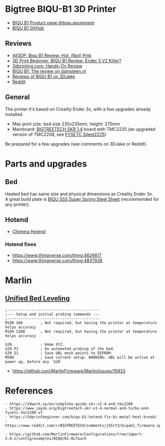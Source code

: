 # Bigtree BIQU-B1 3D Printer

- [BIQU B1 Product page @biqu.equipment](https://www.biqu.equipment/collections/3d-printer/products/biqu-b1-3d-printer-skr-v1-4-32bit-motherboard-tft35-b1-v3-0-dual-operation-system-fdm-impressora-3d-vs-ender3-v2-beginner)
- [BIQU B1 GitHub](https://github.com/bigtreetech/BIQU-B1)

## Reviews
- [All3DP: Biqu B1 Review: Hot, (Not) Pink](https://all3dp.com/1/biqu-b1-review-3d-printer-specs/)
- [3D Print Beginner: BIQU B1 Review: Ender 3 V2 Killer?](https://3dprintbeginner.com/biqu-b1-review-ender-3-v2-killer/)
- [3dprinting.com: Hands-On Review](https://3dprinting.com/3dprinters/hands-on-review-biqu-b1/)
- [BIQU B1: The review on damsteen.nl](https://damsteen.nl/blog/2020/10/18/biqu-b1-review)
- [Reviews of BIQU B1 on 3DJake](https://www.3djake.com/reviews/biqu/b1?lang=all)
- [Reddit](https://www.reddit.com/r/BIGTREETECH/comments/jh25l0/must_have_upgrades_for_biqu_b1/)


## General
The printer it's based on Creality Ender 3x, with a few upgrades already installed.
- Max print size: bed size 235x235mm, height: 270mm
- Mainboard: [BIGTREETECH SKR 1.4]() board with TMC2225 (an upgraded version of TMC2208, see [FYSETC Silent2225](https://wiki.fysetc.com/TMC2225/))

Be prepared for a few upgrades (see comments on 3DJake or Reddit)

# Parts and upgrades

## Bed
Heated bed has same size and physical dimensions as Creality Ender 3x.  
A great build plate is [BIQU SSS Super Spring Steel Sheet](https://www.biqu.equipment/products/biqu-sss-super-spring-steel-sheet-heated-bed-build-plate-platform-235x245mm-printer-parts-for-filament-ender-3-3-printer) (recommended for any printer).

## Hotend
- [Chimera Hotend](https://www.biqu.equipment/products/chimera-hotend-12-24v-j-head-bowden-extruder-kits-mk8-nozzle-chimera-pipe-for-3d-printer-parts-e3d-hotend-upgrade)

### Hotend fixes
- https://www.thingiverse.com/thing:4626617
- https://www.thingiverse.com/thing:4837928

# Marlin

## [Unified Bed Leveling](https://marlinfw.org/docs/features/unified_bed_leveling.html)

```
;------------------------------------------
;--- Setup and initial probing commands ---
;------------------------------------------
M190 S60        ; Not required, but having the printer at temperature helps accuracy
M104 S200       ; Not required, but having the printer at temperature helps accuracy

G28             ; Home XYZ.
G29 P1          ; Do automated probing of the bed.
G29 S1          ; Save UBL mesh points to EEPROM.
M500            ; Save current setup. WARNING: UBL will be active at power up, before any `G28`
```

- https://github.com/MarlinFirmware/Marlin/issues/15933

# References
    - https://3dwork.io/en/complete-guide-skr-v1-4-and-tmc2209
    - https://www.jayuk.org/bigtreetech-skr-v1-4-normal-and-turbo-and-fysetc-tmc2209-v3
    - https://3dprintbeginner.com/biqu-b1-hotend-fix-bi-metal-heat-break/
    - https://www.reddit.com/r/BIGTREETECH/comments/j55rt3/biqub1_firmware_updating_bltouch_guide_a/

    - https://github.com/MarlinFirmware/Configurations/tree/import-2.0.x/config/examples/BIQU/B1-BLTouch
